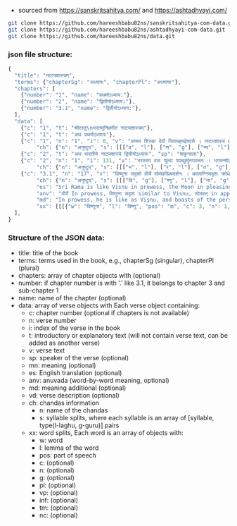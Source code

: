 - sourced from https://sanskritsahitya.com/ and https://ashtadhyayi.com/

```sh
git clone https://github.com/hareeshbabu82ns/sanskritsahitya-com-data.git
git clone https://github.com/hareeshbabu82ns/ashtadhyayi-com-data.git
git clone https://github.com/hareeshbabu82ns/data.git
```

### json file structure:

```ts
{
  "title": "नाट्यशास्त्रम्",
  "terms": {"chapterSg": "अध्यायः", "chapterPl": "अध्यायाः"},
  "chapters": [
    {"number": "1", "name": "प्रथमोऽध्याय:"},
    {"number": "2", "name": "द्वितीयोऽध्याय:"},
    {"number": "3.1", "name": "द्वितीयोऽध्याय:"},
  ],
  "data": [
    {"c": "1", "t": "श्रीरस्तु\nभरतमुनिप्रणीतं नाट्यशास्त्रम्"},
    {"c": "1", "t": "अथ प्रथमोऽध्यायः"},
    {"c": "1", "n": "1", "i": 0, "v": "प्रणम्य शिरसा देवौ पितामहमहेश्वरौ । नाट्यशास्त्रं प्रवक्ष्यामि ब्रह्मणा यदुदाहृतम् ॥",
         "ch": {"n": "अनुष्टुप्", "s": [[["प्र", "l"], ["ण", "g"], ["म्य", "l"], ["शि", "l"], ["र", "l"], ["सा", "g"], ["दे", "g"], ["वौ", "g"]], [["पि", "l"], ["ता", "g"], ["म", "l"], ["ह", "l"], ["म", "l"], ["हे", "g"], ["श्व", "l"], ["रौ", "g"]], [["ना", "g"], ["ट्य", "l"], ["शा", "g"], ["स्त्रं", "g"], ["प्र", "l"], ["व", "g"], ["क्ष्या", "g"], ["मि", "l"]], [["ब्र", "g"], ["ह्म", "l"], ["णा", "g"], ["य", "l"], ["दु", "l"], ["दा", "g"], ["हृ", "l"], ["तम्", "g"]]]}},
    {"c": "2", "t": "अथ भारतीये नाट्यशास्त्रे द्वितीयोऽध्यायः", "sp": "शकुन्तला"},
    {"c": "2", "n": "1", "i": 131, "v": "भरतस्य वचः श्रुत्वा पप्रच्छुर्मुनयस्ततः । भगवन्श्रोतुमिच्छामो यजनं रङ्गसंश्रयम् ॥",
         "ch": {"n": "अनुष्टुप्", "s": [[["भ", "l"], ["र", "l"], ["त", "g"], ["स्य", "l"], ["व", "l"], ["चः", "g"], ["श्रु", "g"], ["त्वा", "g"]], [["प", "g"], ["प्र", "g"], ["च्छु", "g"], ["र्मु", "l"], ["न", "l"], ["य", "g"], ["स्त", "l"], ["तः", "g"]], [["भ", "l"], ["ग", "l"], ["व", "g"], ["न्श्रो", "g"], ["तु", "l"], ["मि", "g"], ["च्छा", "g"], ["मो", "g"]], [["य", "l"], ["ज", "l"], ["नं", "g"], ["र", "g"], ["ङ्ग", "l"], ["सं", "g"], ["श्र", "l"], ["यम्", "g"]]]}},
    {"c": "3.1", "n": "17", "v": "विष्णुना सदृशो वीर्ये सोमवत्प्रियदर्शनः । कालाग्निसदृशः क्रोधे क्षमया पृथिवीसमः ॥", "i": 17,
         "ch": {"n": "अनुष्टुप्", "s": [[["वि", "g"], ["ष्णु", "l"], ["ना", "g"], ["स", "l"], ["दृ", "l"], ["शो", "g"], ["वी", "g"], ["र्ये", "g"]], [["सो", "g"], ["म", "l"], ["व", "g"], ["त्प्रि", "l"], ["य", "l"], ["द", "g"], ["र्श", "l"], ["नः", "g"]], [["का", "g"], ["ला", "g"], ["ग्नि", "l"], ["स", "l"], ["दृ", "l"], ["शः", "g"], ["क्रो", "g"], ["धे", "g"]], [["क्ष", "l"], ["म", "l"], ["या", "g"], ["पृ", "l"], ["थि", "l"], ["वी", "g"], ["स", "l"], ["मः", "g"]]]},
         "es": "Sri Rama is like Visnu in prowess, the Moon in pleasing appearance, the allconsuming fire in anger, the earth in patience, Kubera in chartiy and the Sun in steadfastness.",
         "anv": "वीर्ये In prowess, विष्णुना सदृशः similar to Visnu, सोमवत् in appearance like the Moon, प्रियदर्शनः pleasing to the sight, क्रोधे in anger, कालाग्निसदृशः like the all-consuming fire, क्षमया in patience, पृथिवीसमः equal to earth, त्यागे in charity, धनदेन समः like Kubera, सत्ये in truth (here steadfastness), अपरः धर्मः इव like the Sun.",
         "md": "In prowess, he is like as Vişnu, and boasts of the personal attractions of the Moon. In anger he resembles the fire raging at the time of dissolution; and in forgiveness, he is like that of the Earth.",
         "xx": [[[{"w": "विष्णुना", "l": "विष्णु", "pos": "m", "c": 3, "n": 1, "g": 1}], [{"w": "सदृशो", "l": "सदृश", "pos": "adj", "c": 1, "n": 1, "g": 1}], [{"w": "वीर्ये", "l": "वीर्य", "pos": "n", "c": 7, "n": 1, "g": 3}], [{"w": "सोमवत्", "l": "सोम", "pos": "m", "c": 0, "n": 0, "g": 1}, {"w": "सोमवत्", "l": "वत्", "pos": "ind", "c": 0, "n": 0, "g": 0}], [{"w": "प्रियदर्शनः", "l": "प्रिय", "pos": "adj", "c": 0, "n": 0, "g": 4}, {"w": "प्रियदर्शनः", "l": "दर्शन", "pos": "n", "c": 1, "n": 1, "g": 1}]], [[{"w": "कालाग्निसदृशः", "l": "काल", "pos": "m", "c": 0, "n": 0, "g": 1}, {"w": "कालाग्निसदृशः", "l": "अग्नि", "pos": "m", "c": 0, "n": 0, "g": 1}, {"w": "कालाग्निसदृशः", "l": "सदृश", "pos": "adj", "c": 1, "n": 1, "g": 1}], [{"w": "क्रोधे", "l": "क्रोध", "pos": "m", "c": 7, "n": 1, "g": 1}], [{"w": "क्षमया", "l": "क्षमा", "pos": "f", "c": 3, "n": 1, "g": 2}], [{"w": "पृथिवीसमः", "l": "पृथिवी", "pos": "f", "c": 0, "n": 0, "g": 2}, {"w": "पृथिवीसमः", "l": "सम", "pos": "pron", "c": 1, "n": 1, "g": 1}]]]},
  ],
}
```

### Structure of the JSON data:

- title: title of the book
- terms: terms used in the book, e.g., chapterSg (singular), chapterPl (plural)
- chapters: array of chapter objects with (optional)
- number: if chapter number is with '.' like 3.1, it belongs to chapter 3 and sub-chapter 1
- name: name of the chapter (optional)
- data: array of verse objects with Each verse object containing:
  - c: chapter number (optional if chapters is not available)
  - n: verse number
  - i: index of the verse in the book
  - t: introductory or explanatory text (will not contain verse text, can be added as another verse)
  - v: verse text
  - sp: speaker of the verse (optional)
  - mn: meaning (optional)
  - es: English translation (optional)
  - anv: anuvada (word-by-word meaning, optional)
  - md: meaning additional (optional)
  - vd: verse description (optional)
  - ch: chandas information
    - n: name of the chandas
    - s: syllable splits, where each syllable is an array of [syllable, type(l-laghu, g-guru)] pairs
  - xx: word splits, Each word is an array of objects with:
    - w: word
    - l: lemma of the word
    - pos: part of speech
    - c: (optional)
    - n: (optional)
    - g: (optional)
    - pl: (optional)
    - vp: (optional)
    - inf: (optional)
    - tm: (optional)
    - nc: (optional)
